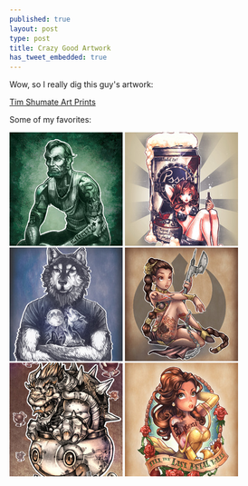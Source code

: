 ```yaml
---
published: true
layout: post
type: post
title: Crazy Good Artwork
has_tweet_embedded: true
---
```


Wow, so I really dig this guy's artwork:

[Tim Shumate Art Prints](http://society6.com/artist/TimShumate)

Some of my favorites:

![I got $5 on it](/img/posts/2013-09/TimShumate-5-dollar.jpg)
![Blue Ribbon Princess](/img/posts/2013-09/TimShumate-blue-ribbon.jpg)
![Four Wolf Moon](/img/posts/2013-09/TimShumate-four-wolf-moon.jpg)
![Ink Slave Leia](/img/posts/2013-09/TimShumate-leia.jpg)
![Bombs Away Bowser](/img/posts/2013-09/TimShumate-bombs-away-bowser.jpg)
![Till The Last Petal Falls](/img/posts/2013-09/TimShumate-belle.jpg)
